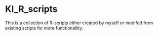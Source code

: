 # KI_R_scripts
This is a collection of R-scripts either created by myself or modifed from existing scripts for more functionallity. 

